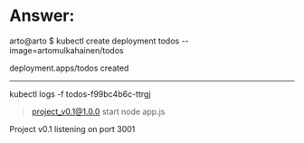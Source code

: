 # Answer:

arto@arto $ kubectl create deployment todos --image=artomulkahainen/todos

deployment.apps/todos created

---

kubectl logs -f todos-f99bc4b6c-ttrgj

> project_v0.1@1.0.0 start
> node app.js

Project v0.1 listening on port 3001
